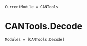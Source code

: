 ```@meta
CurrentModule = CANTools
```

# CANTools.Decode

```@autodocs
Modules = [CANTools.Decode]
```
